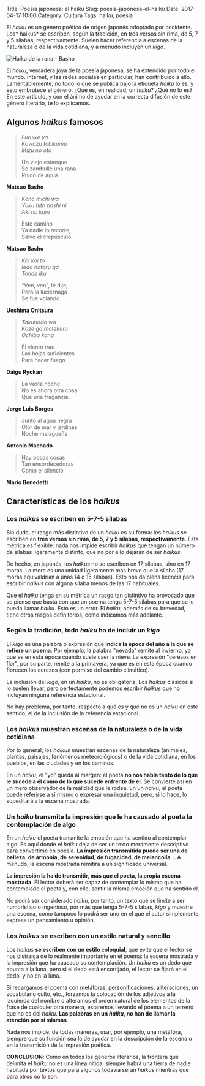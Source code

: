 Title: Poesía japonesa: el haiku
Slug: poesia-japonesa-el-haiku
Date: 2017-04-17 10:00
Category: Cultura
Tags: haiku, poesía



El *haiku* es un género poético de origen japonés adoptado por occidente. Los* haikus* se escriben, según la tradición, en tres versos sin rima, de 5, 7 y 5 sílabas, respectivamente. Suelen hacer referencia a escenas de la naturaleza o de la vida cotidiana, y a menudo incluyen un *kigo*.

![Haiku de la rana - Basho]({filename}/images/haiku-rana-basho.jpg)

El *haiku*, verdadera joya de la poesía japonesa, se ha extendido por todo el mundo. Internet, y las redes sociales en particular, han contribuido a ello. Lamentablemente, no todo lo que se publica bajo la etiqueta *haiku* lo es, y esto embrutece el género. ¿Qué es, en realidad, un *haiku*? ¿Qué no lo es? En este artículo, y con el ánimo de ayudar en la correcta difusión de este género literario, te lo explicamos.

## Algunos *haikus* famosos

> *Furuike ya  
> Kawazu tobikomu  
> Mizu no oto*
> 
> Un viejo estanque  
> Se zambulle una rana  
> Ruido de agua
 
**Matsuo Basho**

> *Kono michi wa  
> Yuku hito nashi ni  
> Aki no kure*  
> 
> Este camino  
> Ya nadie lo recorre,  
> Salvo el crepúsculo.

**Matsuo Basho**

> *Koi koi to  
> Iedo hotaru ga  
> Tonde iku*
> 
> "Ven, ven", le dije,  
> Pero la luciérnaga  
> Se fue volando.

**Ueshima Onitsura**

> *Takuhodo wa  
> Kaze ga motekuru  
> Ochiba kana*
> 
> El viento trae  
> Las hojas suficientes  
> Para hacer fuego

**Daigu Ryokan**

> La vasta noche  
> No es ahora otra cosa  
> Que una fragancia.

**Jorge Luis Borges**

> Junto al agua negra  
> Olor de mar y jardines  
> Noche malagueña

**Antonio Machado**

> Hay pocas cosas  
> Tan ensordecedoras  
> Como el silencio

**Mario Benedetti**

## Características de los *haikus*

### Los *haikus* se escriben en 5-7-5 sílabas

Sin duda, el rasgo más distintivo de un *haiku* es su forma: los *haikus* se escriben en **tres versos sin rima, de 5, 7 y 5 sílabas, respectivamente**. Esta métrica es flexible: nada nos impide escribir *haikus* que tengan un número de sílabas ligeramente distinto, que no por ello dejarán de ser *haikus*.

De hecho, en japonés, los *haikus* no se escriben en 17 sílabas, sino en 17 moras. La mora es una unidad ligeramente más breve que la sílaba (17 moras equivaldrían a unas 14 o 15 sílabas). Esto nos da plena licencia para escribir *haikus* con alguna sílaba menos de las 17 habituales.

Que el *haiku* tenga en su métrica un rasgo tan distintivo ha provocado que se piense que basta con que un poema tenga 5-7-5 sílabas para que se le pueda llamar *haiku*. Esto es un error. El *haiku*, además de su brevedad, tiene otros rasgos definitorios, como indicamos más adelante.

### Según la tradición, todo *haiku* ha de incluir un *kigo*

El *kigo* es una palabra o expresión que **indica la época del año a la que se refiere un poema**. Por ejemplo, la palabra "nevada" remite al invierno, ya que es en esta época cuando suele caer la nieve. La expresión "cerezos en flor", por su parte, remite a la primavera, ya que es en esta época cuando florecen los cerezos (con permiso del cambio climático).

La inclusión del *kigo*, en un *haiku*, no es obligatoria. Los *haikus* clásicos sí lo suelen llevar, pero perfectamente podemos escribir *haikus* que no incluyan ninguna referencia estacional.

No hay problema, por tanto, respecto a qué es y qué no es un *haiku* en este sentido, el de la inclusión de la referencia estacional.

### Los *haikus* muestran escenas de la naturaleza o de la vida cotidiana

Por lo general, los *haikus* muestran escenas de la naturaleza (animales, plantas, paisajes, fenómenos meteorológicos) o de la vida cotidiana, en los pueblos, en las ciudades y en los caminos.

En un *haiku*, el "yo" queda al margen: el poeta **no nos habla tanto de lo que le sucede a él como de lo que sucede enfrente de él**. Se convierte así en un mero observador de la realidad que le rodea. En un *haiku*, el poeta puede referirse a sí mismo o expresar una inquietud, pero, si lo hace, lo supeditará a la escena mostrada.

### Un *haiku* transmite la impresión que le ha causado al poeta la contemplación de algo

En un *haiku* el poeta transmite la emoción que ha sentido al contemplar algo. Es aquí donde el *haiku* deja de ser un texto meramente descriptivo para convertirse en poesía. **La impresión transmitida puede ser una de belleza, de armonía, de serenidad, de fugacidad, de melancolía...** A menudo, la escena mostrada remitirá a un significado universal.

**La impresión la ha de transmitir, más que el poeta, la propia escena mostrada**. El lector deberá ser capaz de contemplar lo mismo que ha contemplado el poeta y, con ello, sentir la misma emoción que ha sentido él.

No podrá ser considerado *haiku*, por tanto, un texto que se limite a ser humorístico o ingenioso, por más que tenga 5-7-5 sílabas, *kigo* y muestre una escena, como tampoco lo podrá ser uno en el que el autor simplemente exprese un pensamiento u opinión.

### Los *haikus* se escriben con un estilo natural y sencillo

Los *haikus* **se escriben con un estilo coloquial**, que evite que el lector se nos distraiga de lo realmente importante en el poema: la escena mostrada y la impresión que ha causado su contemplación. Un *haiku* es un dedo que apunta a la luna, pero si el dedo está ensortijado, el lector se fijará en el dedo, y no en la luna.

Si recargamos el poema con metáforas, personificaciones, aliteraciones, un vocabulario culto, etc., forzamos la colocación de los adjetivos a la izquierda del nombre o alteramos el orden natural de los elementos de la frase de cualquier otra manera, estaremos llevando el poema a un terreno que no es del *haiku*. **Las palabras en un *haiku*, no han de llamar la atención por sí mismas**.

Nada nos impide, de todas maneras, usar, por ejemplo, una metáfora, siempre que su función sea la de ayudar en la descripción de la escena o en la transmisión de la impresión poética.

**CONCLUSION**: Como en todos los géneros literarios, la frontera que delimita el *haiku* no es una línea nítida: siempre habrá una tierra de nadie habitada por textos que para algunos todavía serán *haikus* mientras que para otros no lo son.
